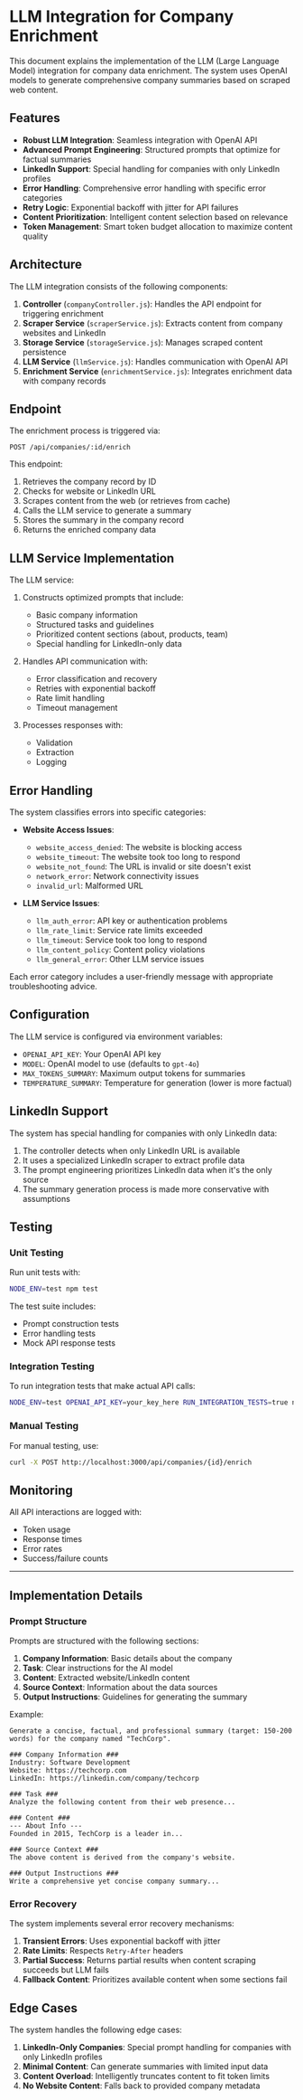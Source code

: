 # LLM Integration for Company Enrichment

This document explains the implementation of the LLM (Large Language Model) integration for company data enrichment. The system uses OpenAI models to generate comprehensive company summaries based on scraped web content.

## Features

- **Robust LLM Integration**: Seamless integration with OpenAI API
- **Advanced Prompt Engineering**: Structured prompts that optimize for factual summaries
- **LinkedIn Support**: Special handling for companies with only LinkedIn profiles
- **Error Handling**: Comprehensive error handling with specific error categories
- **Retry Logic**: Exponential backoff with jitter for API failures
- **Content Prioritization**: Intelligent content selection based on relevance
- **Token Management**: Smart token budget allocation to maximize content quality

## Architecture

The LLM integration consists of the following components:

1. **Controller** (`companyController.js`): Handles the API endpoint for triggering enrichment
2. **Scraper Service** (`scraperService.js`): Extracts content from company websites and LinkedIn
3. **Storage Service** (`storageService.js`): Manages scraped content persistence
4. **LLM Service** (`llmService.js`): Handles communication with OpenAI API
5. **Enrichment Service** (`enrichmentService.js`): Integrates enrichment data with company records

## Endpoint

The enrichment process is triggered via:

```
POST /api/companies/:id/enrich
```

This endpoint:
1. Retrieves the company record by ID
2. Checks for website or LinkedIn URL
3. Scrapes content from the web (or retrieves from cache)
4. Calls the LLM service to generate a summary
5. Stores the summary in the company record
6. Returns the enriched company data

## LLM Service Implementation

The LLM service:

1. Constructs optimized prompts that include:
   - Basic company information
   - Structured tasks and guidelines
   - Prioritized content sections (about, products, team)
   - Special handling for LinkedIn-only data

2. Handles API communication with:
   - Error classification and recovery
   - Retries with exponential backoff
   - Rate limit handling
   - Timeout management

3. Processes responses with:
   - Validation
   - Extraction
   - Logging

## Error Handling

The system classifies errors into specific categories:

- **Website Access Issues**:
  - `website_access_denied`: The website is blocking access
  - `website_timeout`: The website took too long to respond
  - `website_not_found`: The URL is invalid or site doesn't exist
  - `network_error`: Network connectivity issues
  - `invalid_url`: Malformed URL

- **LLM Service Issues**:
  - `llm_auth_error`: API key or authentication problems
  - `llm_rate_limit`: Service rate limits exceeded
  - `llm_timeout`: Service took too long to respond
  - `llm_content_policy`: Content policy violations
  - `llm_general_error`: Other LLM service issues

Each error category includes a user-friendly message with appropriate troubleshooting advice.

## Configuration

The LLM service is configured via environment variables:

- `OPENAI_API_KEY`: Your OpenAI API key
- `MODEL`: OpenAI model to use (defaults to `gpt-4o`)
- `MAX_TOKENS_SUMMARY`: Maximum output tokens for summaries
- `TEMPERATURE_SUMMARY`: Temperature for generation (lower is more factual)

## LinkedIn Support

The system has special handling for companies with only LinkedIn data:

1. The controller detects when only LinkedIn URL is available
2. It uses a specialized LinkedIn scraper to extract profile data
3. The prompt engineering prioritizes LinkedIn data when it's the only source
4. The summary generation process is made more conservative with assumptions

## Testing

### Unit Testing

Run unit tests with:

```bash
NODE_ENV=test npm test
```

The test suite includes:
- Prompt construction tests
- Error handling tests
- Mock API response tests

### Integration Testing

To run integration tests that make actual API calls:

```bash
NODE_ENV=test OPENAI_API_KEY=your_key_here RUN_INTEGRATION_TESTS=true npm test
```

### Manual Testing

For manual testing, use:

```bash
curl -X POST http://localhost:3000/api/companies/{id}/enrich
```

## Monitoring

All API interactions are logged with:
- Token usage
- Response times
- Error rates
- Success/failure counts

---

## Implementation Details

### Prompt Structure

Prompts are structured with the following sections:

1. **Company Information**: Basic details about the company
2. **Task**: Clear instructions for the AI model
3. **Content**: Extracted website/LinkedIn content
4. **Source Context**: Information about the data sources
5. **Output Instructions**: Guidelines for generating the summary

Example:

```
Generate a concise, factual, and professional summary (target: 150-200 words) for the company named "TechCorp".

### Company Information ###
Industry: Software Development
Website: https://techcorp.com
LinkedIn: https://linkedin.com/company/techcorp

### Task ###
Analyze the following content from their web presence...

### Content ###
--- About Info ---
Founded in 2015, TechCorp is a leader in...

### Source Context ###
The above content is derived from the company's website.

### Output Instructions ###
Write a comprehensive yet concise company summary...
```

### Error Recovery

The system implements several error recovery mechanisms:

1. **Transient Errors**: Uses exponential backoff with jitter
2. **Rate Limits**: Respects `Retry-After` headers
3. **Partial Success**: Returns partial results when content scraping succeeds but LLM fails
4. **Fallback Content**: Prioritizes available content when some sections fail

## Edge Cases

The system handles the following edge cases:

1. **LinkedIn-Only Companies**: Special prompt handling for companies with only LinkedIn profiles
2. **Minimal Content**: Can generate summaries with limited input data
3. **Content Overload**: Intelligently truncates content to fit token limits
4. **No Website Content**: Falls back to provided company metadata 